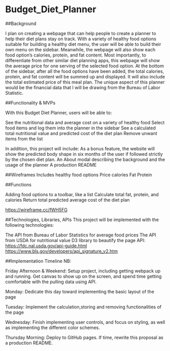 # Budget_Diet_Planner

##Background

I plan on creating a webpage that can help people to create a planner to help their diet plans stay on track. With a variety of healthy food options suitable for building a healthy diet menu, the user will be able to build their own menu on the sidebar. Meanwhile, the webpage will also show each food option’s calories, protein, and fat content. Most importantly, to differentiate from other similar diet planning apps, this webpage will show the average price for one serving of the selected food option. At the bottom of the sidebar, after all the food options have been added, the total calories, protein, and fat content will be summed up and displayed. It will also include the total estimated price of this meal plan. The unique aspect of this planner would be the financial data that I will be drawing from the Bureau of Labor Statistic.



##Functionality & MVPs

With this Budget Diet Planner, users will be able to:

See the nutritional data and average cost on a variety of healthy food
Select food items and log them into the planner in the sidebar
See a calculated total nutritional value and predicted cost of the diet plan
Remove unwant items from the list

In addition, this project will include:
As a bonus feature, the website will show the predicted body shape in six months of the user if followed strictly by the chosen diet plan.
An About modal describing the background and the usage of the planner
A production README


##Wireframes
Includes healthy food options
Price
calories 
Fat
Protein

##Functions

Adding food options to a toolbar, like a list
Calculate total fat, protein, and calories
Return total predicted average cost of the diet plan

https://wireframe.cc/fWH5FG


##Technologies, Libraries, APIs
This project will be implemented with the following technologies:

The API from Bureau of Labor Statistics for average food prices
The API from USDA for nutritional value
D3 library to beautify the page
API:
https://fdc.nal.usda.gov/api-guide.html
https://www.bls.gov/developers/api_signature_v2.htm


##Implementation Timeline
NB:

Friday Afternoon & Weekend: Setup project, including getting webpack up and running. Get canvas to show up on the screen, and spend time getting comfortable with the pulling data using API.

Monday: Dedicate this day toward implementing the basic layout of the page

Tuesday: Implement the calculation,storing and removing functionalities of the page

Wednesday: Finish implementing user controls, and focus on styling, as well as implementing the different color schemes.

Thursday Morning: Deploy to GitHub pages. If time, rewrite this proposal as a production README.


